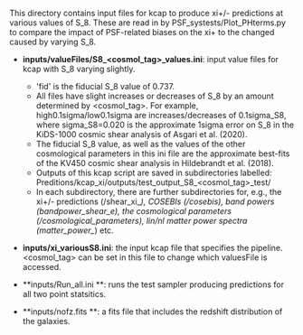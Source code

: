 This directory contains input files for kcap to produce xi+/- predictions at various values of S_8. These are read in by PSF_systests/Plot_PHterms.py to compare the impact of PSF-related biases on the xi+ to the changed caused by varying S_8.

 * **inputs/valueFiles/S8_<cosmol_tag>_values.ini**: input value files for kcap with S_8 varying slightly.
   - 'fid' is the fiducial S_8 value of 0.737.
   - All files have slight increases or decreases of S_8 by an amount determined by <cosmol_tag>. For example, high0.1sigma/low0.1sigma are increases/decreases of 0.1sigma_S8, where sigma_S8=0.020 is the approximate 1sigma error on S_8 in the KiDS-1000 cosmic shear analysis of Asgari et al. (2020).
   - The fiducial S_8 value, as well as the values of the other cosmological parameters in this ini file are the approximate best-fits of the KV450 cosmic shear analysis in Hildebrandt et al. (2018).
   - Outputs of this kcap script are saved in subdirectories labelled: Preditions/kcap_xi/outputs/test_output_S8_<cosmol_tag>_test/
   - In each subdirectory, there are further subdirectories for, e.g., the xi+/- predictions (/shear_xi_*), COSEBIs (/cosebis), band powers (bandpower_shear_e), the cosmological parameters (/cosmological_parameters), lin/nl matter power spectra (matter_power_*) etc.

 * **inputs/xi_variousS8.ini**: the input kcap file that specifies the pipeline. <cosmol_tag> can be set in this file to change which valuesFile is accessed.

 * **inputs/Run_all.ini **: runs the test sampler producing predictions for all two point statsitics. 
 
 * **inputs/nofz.fits **: a fits file that includes the redshift distribution of the galaxies. 

